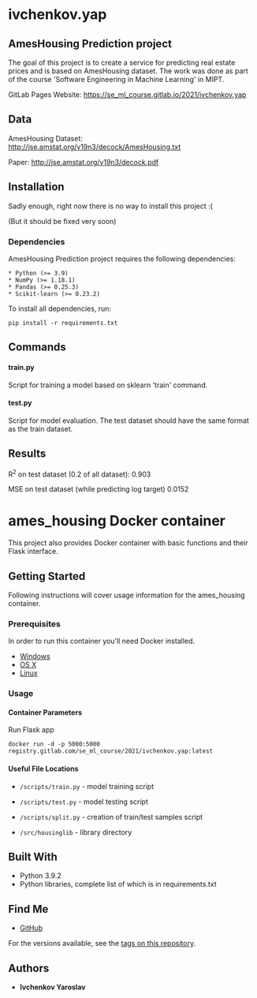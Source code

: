 # ivchenkov.yap

## AmesHousing Prediction project
The goal of this project is to create a service
for predicting real estate prices and is based on AmesHousing dataset.
The work was done as part of the course 'Software Engineering in Machine Learning' in MIPT.

GitLab Pages Website: https://se_ml_course.gitlab.io/2021/ivchenkov.yap
## Data
AmesHousing Dataset: http://jse.amstat.org/v19n3/decock/AmesHousing.txt

Paper: http://jse.amstat.org/v19n3/decock.pdf


## Installation
Sadly enough, right now there is no way to install this project :(

(But it should be fixed very soon)

### Dependencies

AmesHousing Prediction project requires the following dependencies:

    * Python (>= 3.9)
    * NumPy (>= 1.18.1)
    * Pandas (>= 0.25.3)
    * Scikit-learn (>= 0.23.2)

To install all dependencies, run:

``` 
pip install -r requirements.txt 
``` 

## Commands 

#### train.py 

Script for training a model based on sklearn 'train' command. 

#### test.py 

Script for model evaluation. The test dataset should have the same format as the train dataset. 

## Results 

R<sup>2</sup> on test dataset (0.2 of all dataset): 0.903 

MSE on test dataset (while predicting log target) 0.0152

# ames_housing Docker container

This project also provides Docker container with basic functions and their Flask interface.

## Getting Started

Following instructions will cover usage information for the ames_housing container.

### Prerequisites

In order to run this container you'll need Docker installed.

* [Windows](https://docs.docker.com/windows/started)
* [OS X](https://docs.docker.com/mac/started/)
* [Linux](https://docs.docker.com/linux/started/)

### Usage

#### Container Parameters

Run Flask app

```shell
docker run -d -p 5000:5000 registry.gitlab.com/se_ml_course/2021/ivchenkov.yap:latest
```

#### Useful File Locations

* `/scripts/train.py` - model training script

* `/scripts/test.py` - model testing script
 
* `/scripts/split.py` - creation of train/test samples script
  
* `/src/housinglib` - library directory

## Built With

* Python 3.9.2
* Python libraries, complete list of which is in requirements.txt

## Find Me

* [GitHub](https://github.com/vinnibuh/AmesHousing)

For the versions available, see the 
[tags on this repository](https://gitlab.com/se_ml_course/2021/ivchenkov.yap).

## Authors

* **Ivchenkov Yaroslav**
